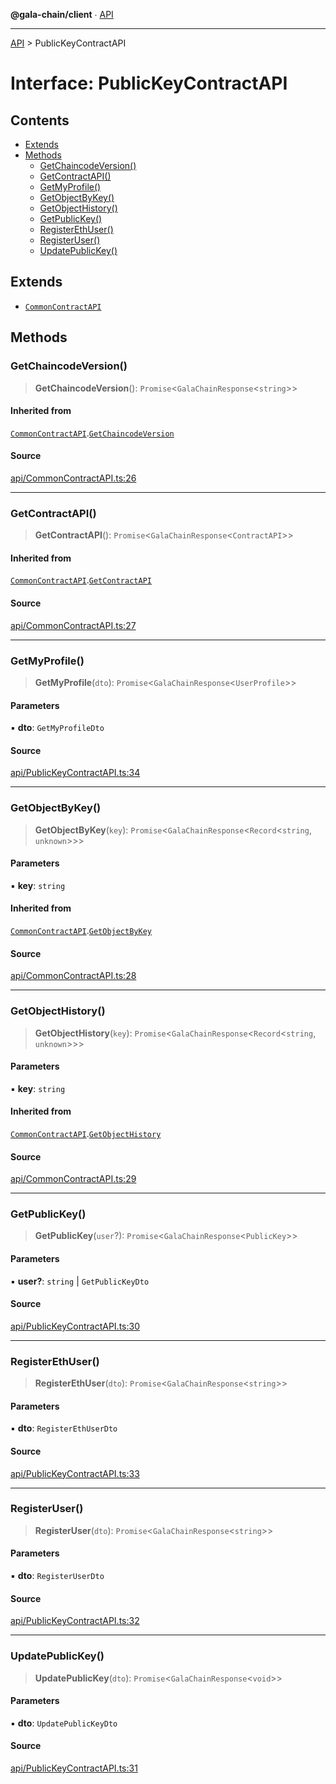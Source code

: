 **@gala-chain/client** ∙ [API](../exports.md)

***

[API](../exports.md) > PublicKeyContractAPI

# Interface: PublicKeyContractAPI

## Contents

- [Extends](PublicKeyContractAPI.md#extends)
- [Methods](PublicKeyContractAPI.md#methods)
  - [GetChaincodeVersion()](PublicKeyContractAPI.md#getchaincodeversion)
  - [GetContractAPI()](PublicKeyContractAPI.md#getcontractapi)
  - [GetMyProfile()](PublicKeyContractAPI.md#getmyprofile)
  - [GetObjectByKey()](PublicKeyContractAPI.md#getobjectbykey)
  - [GetObjectHistory()](PublicKeyContractAPI.md#getobjecthistory)
  - [GetPublicKey()](PublicKeyContractAPI.md#getpublickey)
  - [RegisterEthUser()](PublicKeyContractAPI.md#registerethuser)
  - [RegisterUser()](PublicKeyContractAPI.md#registeruser)
  - [UpdatePublicKey()](PublicKeyContractAPI.md#updatepublickey)

## Extends

- [`CommonContractAPI`](CommonContractAPI.md)

## Methods

### GetChaincodeVersion()

> **GetChaincodeVersion**(): `Promise`\<`GalaChainResponse`\<`string`\>\>

#### Inherited from

[`CommonContractAPI`](CommonContractAPI.md).[`GetChaincodeVersion`](CommonContractAPI.md#getchaincodeversion)

#### Source

[api/CommonContractAPI.ts:26](https://github.com/GalaChain/sdk/blob/bcbbb18/chain-client/src/api/CommonContractAPI.ts#L26)

***

### GetContractAPI()

> **GetContractAPI**(): `Promise`\<`GalaChainResponse`\<`ContractAPI`\>\>

#### Inherited from

[`CommonContractAPI`](CommonContractAPI.md).[`GetContractAPI`](CommonContractAPI.md#getcontractapi)

#### Source

[api/CommonContractAPI.ts:27](https://github.com/GalaChain/sdk/blob/bcbbb18/chain-client/src/api/CommonContractAPI.ts#L27)

***

### GetMyProfile()

> **GetMyProfile**(`dto`): `Promise`\<`GalaChainResponse`\<`UserProfile`\>\>

#### Parameters

▪ **dto**: `GetMyProfileDto`

#### Source

[api/PublicKeyContractAPI.ts:34](https://github.com/GalaChain/sdk/blob/bcbbb18/chain-client/src/api/PublicKeyContractAPI.ts#L34)

***

### GetObjectByKey()

> **GetObjectByKey**(`key`): `Promise`\<`GalaChainResponse`\<`Record`\<`string`, `unknown`\>\>\>

#### Parameters

▪ **key**: `string`

#### Inherited from

[`CommonContractAPI`](CommonContractAPI.md).[`GetObjectByKey`](CommonContractAPI.md#getobjectbykey)

#### Source

[api/CommonContractAPI.ts:28](https://github.com/GalaChain/sdk/blob/bcbbb18/chain-client/src/api/CommonContractAPI.ts#L28)

***

### GetObjectHistory()

> **GetObjectHistory**(`key`): `Promise`\<`GalaChainResponse`\<`Record`\<`string`, `unknown`\>\>\>

#### Parameters

▪ **key**: `string`

#### Inherited from

[`CommonContractAPI`](CommonContractAPI.md).[`GetObjectHistory`](CommonContractAPI.md#getobjecthistory)

#### Source

[api/CommonContractAPI.ts:29](https://github.com/GalaChain/sdk/blob/bcbbb18/chain-client/src/api/CommonContractAPI.ts#L29)

***

### GetPublicKey()

> **GetPublicKey**(`user`?): `Promise`\<`GalaChainResponse`\<`PublicKey`\>\>

#### Parameters

▪ **user?**: `string` \| `GetPublicKeyDto`

#### Source

[api/PublicKeyContractAPI.ts:30](https://github.com/GalaChain/sdk/blob/bcbbb18/chain-client/src/api/PublicKeyContractAPI.ts#L30)

***

### RegisterEthUser()

> **RegisterEthUser**(`dto`): `Promise`\<`GalaChainResponse`\<`string`\>\>

#### Parameters

▪ **dto**: `RegisterEthUserDto`

#### Source

[api/PublicKeyContractAPI.ts:33](https://github.com/GalaChain/sdk/blob/bcbbb18/chain-client/src/api/PublicKeyContractAPI.ts#L33)

***

### RegisterUser()

> **RegisterUser**(`dto`): `Promise`\<`GalaChainResponse`\<`string`\>\>

#### Parameters

▪ **dto**: `RegisterUserDto`

#### Source

[api/PublicKeyContractAPI.ts:32](https://github.com/GalaChain/sdk/blob/bcbbb18/chain-client/src/api/PublicKeyContractAPI.ts#L32)

***

### UpdatePublicKey()

> **UpdatePublicKey**(`dto`): `Promise`\<`GalaChainResponse`\<`void`\>\>

#### Parameters

▪ **dto**: `UpdatePublicKeyDto`

#### Source

[api/PublicKeyContractAPI.ts:31](https://github.com/GalaChain/sdk/blob/bcbbb18/chain-client/src/api/PublicKeyContractAPI.ts#L31)
